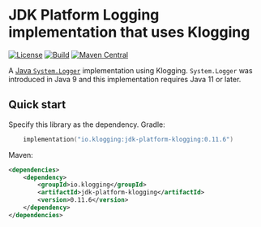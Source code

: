 # JDK Platform Logging implementation that uses Klogging

[![License](https://img.shields.io/badge/License-Apache%202.0-blue.svg)](https://opensource.org/licenses/Apache-2.0)
[![Build](https://github.com/klogging/klogging/actions/workflows/build-slf4j-klogging.yml/badge.svg)](https://github.com/klogging/klogging/actions/workflows/build-slf4j-klogging.yml)
[![Maven Central](https://img.shields.io/maven-central/v/io.klogging/slf4j-klogging.svg?label=maven%20central)](https://central.sonatype.com/search?smo=true&q=io.klogging%3Aslf4j-klogging)

A [Java `System.Logger`](https://docs.oracle.com/en/java/javase/21/docs/api/java.base/java/lang/System.Logger.html)
implementation using Klogging. `System.Logger` was introduced in Java 9 and this implementation requires Java 11
or later.

## Quick start

Specify this library as the dependency. Gradle:

```kotlin
    implementation("io.klogging:jdk-platform-klogging:0.11.6")
```

Maven:

```xml
<dependencies>
    <dependency>
        <groupId>io.klogging</groupId>
        <artifactId>jdk-platform-klogging</artifactId>
        <version>0.11.6</version>
    </dependency>
</dependencies>
```
